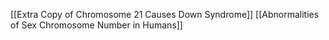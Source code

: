 [[Extra Copy of Chromosome 21 Causes Down Syndrome]]
[[Abnormalities of Sex Chromosome Number in Humans]]

